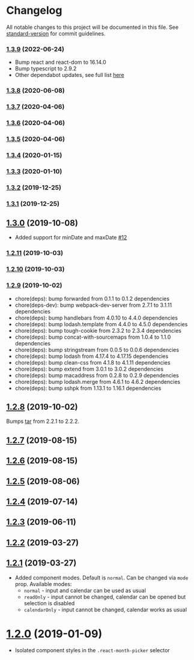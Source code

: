 # Changelog

All notable changes to this project will be documented in this file. See [standard-version](https://github.com/conventional-changelog/standard-version) for commit guidelines.

### [1.3.9](https://github.com/optimify-studio/react-month-picker-input/compare/v1.3.8...v1.3.9) (2022-06-24)

* Bump react and react-dom to 16.14.0
* Bump typescript to 2.9.2
* Other dependabot updates, see full list [here](https://github.com/optimify-studio/react-month-picker-input/compare/v1.3.8...v1.3.9)


### [1.3.8](https://github.com/optimify-studio/react-month-picker-input/compare/v1.3.7...v1.3.8) (2020-06-08)

### [1.3.7](https://github.com/optimify-studio/react-month-picker-input/compare/v1.3.4...v1.3.7) (2020-04-06)

### [1.3.6](https://github.com/optimify-studio/react-month-picker-input/compare/v1.3.4...v1.3.6) (2020-04-06)

### [1.3.5](https://github.com/optimify-studio/react-month-picker-input/compare/v1.3.4...v1.3.5) (2020-04-06)

### [1.3.4](https://github.com/optimify-studio/react-month-picker-input/compare/v1.3.3...v1.3.4) (2020-01-15)

### [1.3.3](https://github.com/optimify-studio/react-month-picker-input/compare/v1.3.2...v1.3.3) (2020-01-10)

### [1.3.2](https://github.com/optimify-studio/react-month-picker-input/compare/v1.3.1...v1.3.2) (2019-12-25)

### [1.3.1](https://github.com/optimify-studio/react-month-picker-input/compare/v1.3.0...v1.3.1) (2019-12-25)

## [1.3.0](https://github.com/optimify-studio/react-month-picker-input/compare/v1.2.11...v1.3.0) (2019-10-08)

* Added support for minDate and maxDate [#12](https://github.com/vk-lab/react-month-picker-input/pull/38)

### [1.2.11](https://github.com/optimify-studio/react-month-picker-input/compare/v1.2.10...v1.2.11) (2019-10-03)

### [1.2.10](https://github.com/optimify-studio/react-month-picker-input/compare/v1.2.9...v1.2.10) (2019-10-03)

### [1.2.9](https://github.com/optimify-studio/react-month-picker-input/compare/v1.2.8...v1.2.9) (2019-10-02)

* chore(deps): bump forwarded from 0.1.1 to 0.1.2 dependencies
* chore(deps-dev): bump webpack-dev-server from 2.7.1 to 3.1.11 dependencies
* chore(deps): bump handlebars from 4.0.10 to 4.4.0 dependencies
* chore(deps): bump lodash.template from 4.4.0 to 4.5.0 dependencies
* chore(deps): bump tough-cookie from 2.3.2 to 2.3.4 dependencies
* chore(deps): bump concat-with-sourcemaps from 1.0.4 to 1.1.0 dependencies
* chore(deps): bump stringstream from 0.0.5 to 0.0.6 dependencies
* chore(deps): bump lodash from 4.17.4 to 4.17.15 dependencies
* chore(deps): bump clean-css from 4.1.8 to 4.1.11 dependencies
* chore(deps): bump extend from 3.0.1 to 3.0.2 dependencies
* chore(deps): bump macaddress from 0.2.8 to 0.2.9 dependencies
* chore(deps): bump lodash.merge from 4.6.1 to 4.6.2 dependencies
* chore(deps): bump sshpk from 1.13.1 to 1.16.1 dependencies


<a name="1.2.8"></a>
## [1.2.8](https://github.com/optimify-studio/react-month-picker-input/compare/v1.2.7...v1.2.8) (2019-10-02)

Bumps [tar](https://github.com/npm/node-tar) from 2.2.1 to 2.2.2.

<a name="1.2.7"></a>
## [1.2.7](https://github.com/optimify-studio/react-month-picker-input/compare/v1.2.6...v1.2.7) (2019-08-15)



<a name="1.2.6"></a>
## [1.2.6](https://github.com/optimify-studio/react-month-picker-input/compare/v1.2.5...v1.2.6) (2019-08-15)



<a name="1.2.5"></a>
## [1.2.5](https://github.com/optimify-studio/react-month-picker-input/compare/v1.2.4...v1.2.5) (2019-08-06)



<a name="1.2.4"></a>
## [1.2.4](https://github.com/optimify-studio/react-month-picker-input/compare/v1.2.3...v1.2.4) (2019-07-14)



<a name="1.2.3"></a>
## [1.2.3](https://github.com/optimify-studio/react-month-picker-input/compare/v1.2.2...v1.2.3) (2019-06-11)



<a name="1.2.2"></a>
## [1.2.2](https://github.com/optimify-studio/react-month-picker-input/compare/v1.2.1...v1.2.2) (2019-03-27)



<a name="1.2.1"></a>
## [1.2.1](https://github.com/optimify-studio/react-month-picker-input/compare/v1.1.6...v1.2.1) (2019-03-27)

* Added component modes. Default is `normal`. Can be changed via `mode` prop. Available modes:
  * `normal` - input and calendar can be used as usual
  * `readOnly` - input cannot be changed, calendar can be opened but selection is disabled
  * `calendarOnly` - input cannot be changed,
  calendar works as usual

<a name="1.2.0"></a>
# [1.2.0](https://github.com/optimify-studio/react-month-picker-input/compare/v1.1.6...v1.2.0) (2019-01-09)

* Isolated component styles in the `.react-month-picker` selector
